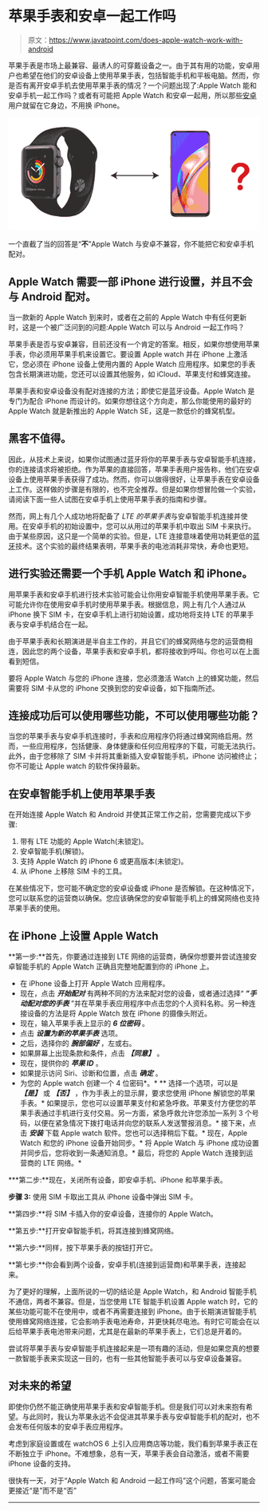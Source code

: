 # 苹果手表和安卓一起工作吗

> 原文：<https://www.javatpoint.com/does-apple-watch-work-with-android>

苹果手表是市场上最兼容、最诱人的可穿戴设备之一。由于其有用的功能，安卓用户也希望在他们的安卓设备上使用苹果手表，包括智能手机和平板电脑。然而，你是否有离开安卓手机去使用苹果手表的情况？一个问题出现了:Apple Watch 能和安卓手机一起工作吗？或者有可能把 Apple Watch 和安卓一起用，所以那些[安卓](https://www.javatpoint.com/android-tutorial)用户就留在它身边，不用换 iPhone。

![Does Apple Watch Work with Android](img/81568003bce97f06c8575f82a1f5bc70.png)

一个直截了当的回答是“**不**”Apple Watch 与安卓不兼容，你不能把它和安卓手机配对。

## Apple Watch 需要一部 iPhone 进行设置，并且不会与 Android 配对。

当一款新的 Apple Watch 到来时，或者在之前的 Apple Watch 中有任何更新时，这是一个被广泛问到的问题:Apple Watch 可以与 Android 一起工作吗？

苹果手表是否与安卓兼容，目前还没有一个肯定的答案。相反，如果你想使用苹果手表，你必须用苹果手机来设置它。要设置 Apple watch 并在 iPhone 上激活它，您必须在 iPhone 设备上使用内置的 Apple Watch 应用程序。如果您的手表包含长期演进功能，您还可以设置其他服务，如 iCloud、苹果支付和蜂窝连接。

苹果手表和安卓设备没有配对连接的方法；即使它是蓝牙设备。Apple Watch 是专门为配合 iPhone 而设计的。如果你想往这个方向走，那么你能使用的最好的 Apple Watch 就是新推出的 Apple Watch SE，这是一款低价的蜂窝机型。

## 黑客不值得。

因此，从技术上来说，如果你试图通过蓝牙将你的苹果手表与安卓智能手机连接，你的连接请求将被拒绝。作为苹果的直接回答，苹果手表用户报告称，他们在安卓设备上使用苹果手表获得了成功。然而，你可以做得很好，让苹果手表在安卓设备上工作。这样做的步骤是有限的，也不完全推荐。但是如果你想冒险做一个实验，请阅读下面一些人试图在安卓手机上使用苹果手表的指南和步骤。

然而，网上有几个人成功地将配备了 *LTE 的苹果手表*与安卓智能手机连接并使用。在安卓手机的初始设置中，您可以从用过的苹果手机中取出 SIM 卡来执行。由于某些原因，这只是一个简单的实验。但是，LTE 连接意味着使用功耗更低的[蓝牙](https://www.javatpoint.com/android-bluetooth-tutorial)技术。这个实验的最终结果表明，苹果手表的电池消耗非常快，寿命也更短。

## 进行实验还需要一个手机 Apple Watch 和 iPhone。

用苹果手表和安卓手机进行技术实验可能会让你用安卓智能手机使用苹果手表。它可能允许你在使用安卓手机时使用苹果手表。根据信息，网上有几个人通过从 iPhone 换下 SIM 卡，在安卓手机上进行初始设置，成功地将支持 LTE 的苹果手表与安卓手机结合在一起。

由于苹果手表和长期演进是半自主工作的，并且它们的蜂窝网络与您的运营商相连，因此您的两个设备，苹果手表和安卓手机，都将接收到呼叫。你也可以在上面看到短信。

要将 Apple Watch 与您的 iPhone 连接，您必须激活 Watch 上的蜂窝功能，然后需要将 SIM 卡从您的 iPhone 交换到您的安卓设备，如下指南所述。

## 连接成功后可以使用哪些功能，不可以使用哪些功能？

当您的苹果手表与安卓手机连接时，手表和应用程序仍将通过蜂窝网络启用。然而，一些应用程序，包括健康、身体健康和任何应用程序的下载，可能无法执行。此外，由于您移除了 SIM 卡并将其重新插入安卓智能手机，iPhone 访问被终止；你不可能让 Apple watch 的软件保持最新。

## 在安卓智能手机上使用苹果手表

在开始连接 Apple Watch 和 Android 并使其正常工作之前，您需要完成以下步骤:

1.  带有 LTE 功能的 Apple Watch(未锁定)。
2.  安卓智能手机(解锁)。
3.  支持 Apple Watch 的 iPhone 6 或更高版本(未锁定)。
4.  从 iPhone 上移除 SIM 卡的工具。

在某些情况下，您可能不确定您的安卓设备或 iPhone 是否解锁。在这种情况下，您可以联系您的运营商以确保。您应该确保您的安卓智能手机上的蜂窝网络也支持苹果手表的使用。

## 在 iPhone 上设置 Apple Watch

**第一步:**首先，你要通过连接到 LTE 网络的运营商，确保你想要并尝试连接安卓智能手机的 Apple Watch 正确且完整地配置到你的 iPhone 上。

*   在 iPhone 设备上打开 Apple Watch 应用程序。
*   现在，点击 ***开始配对*** 有两种不同的方法来配对您的设备，或者通过选择“ ***”手动配对您的手表*** ”并在苹果手表应用程序中点击您的个人资料名称。另一种连接设备的方法是将 Apple Watch 放在 iPhone 的摄像头附近。
*   现在，输入苹果手表上显示的 ***6 位密码*** 。
*   点击 ***设置为新的苹果手表*** 选项。
*   之后，选择你的 ***腕部偏好*** ，左或右。
*   如果屏幕上出现条款和条件，点击 ***【同意】*** 。
*   现在，提供你的 ***苹果 ID*** 。
*   如果提示访问 Siri、诊断和位置，点击 ***确定*** 。
*   为您的 Apple watch 创建一个 4 位密码*。*
**   选择一个选项，可以是 ***【是】*** 或 ***【否】*** ，作为手表上的显示屏，要求您使用 iPhone 解锁您的苹果手表。*   如果提示，您也可以设置苹果支付和紧急呼救。苹果支付方便您的苹果手表通过手机进行支付交易。另一方面，紧急呼救允许您添加一系列 3 个号码，以便在紧急情况下拨打电话并向您的联系人发送警报消息。*   接下来，点击 ***安装*** 下载 Apple watch 软件。您也可以选择稍后下载。*   现在，Apple Watch 和您的 iPhone 设备开始同步。*   将 Apple Watch 与 iPhone 成功设置并同步后，您将收到一条通知消息。*   最后，将您的 Apple Watch 连接到运营商的 LTE 网络。*

 ***第二步:**现在，关闭所有设备，即安卓手机、iPhone 和苹果手表。

**步骤 3:** 使用 SIM 卡取出工具从 iPhone 设备中弹出 SIM 卡。

**第四步:**将 SIM 卡插入你的安卓设备，连接你的 Apple Watch。

**第五步:**打开安卓智能手机，将其连接到蜂窝网络。

**第六步:**同样，按下苹果手表的按钮打开它。

**第七步:**你会看到两个设备，安卓手机(连接到运营商)和苹果手表，连接起来。

为了更好的理解，上面所说的一切的结论是 Apple Watch，和 Android 智能手机不通信，两者不兼容。但是，当您使用 LTE 智能手机设置 Apple watch 时，它的某些功能可能不在使用中，或者不再需要连接到 iPhone。由于长期演进智能手机使用蜂窝网络连接，它会影响手表电池寿命，并更快耗尽电池。有时它可能会在以后给苹果手表电池带来问题，尤其是在最新的苹果手表上，它们总是开着的。

尝试将苹果手表与安卓智能手机连接起来是一项有趣的活动，但是如果您真的想要一款智能手表来实现这一目的，也有一些其他智能手表可以与安卓设备兼容。

## 对未来的希望

即使你仍然不能正确使用苹果手表和安卓智能手机。但是我们可以对未来抱有希望。与此同时，我认为苹果永远不会促进其苹果手表与安卓智能手机的配对，也不会发布任何版本的安卓手表应用程序。

考虑到家庭设置或在 watchOS 6 上引入应用商店等功能，我们看到苹果手表正在不断独立于 iPhone。不难想象，总有一天，苹果手表会自动激活，或者不需要 iPhone 设备的支持。

很快有一天，对于“Apple Watch 和 Android 一起工作吗”这个问题，答案可能会更接近“是”而不是“否”

* * **